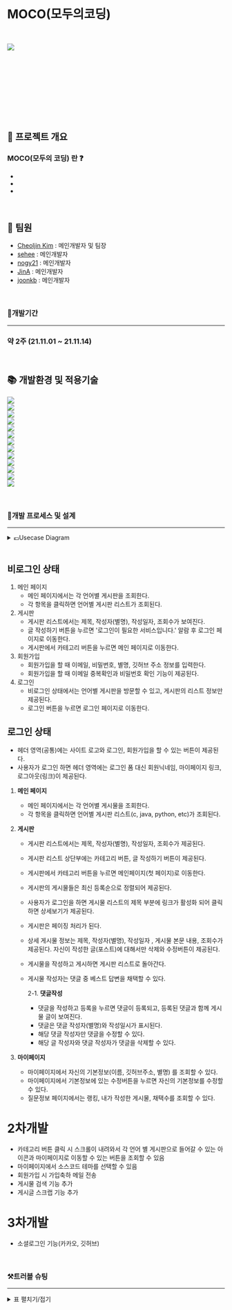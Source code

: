 # MOCO(모두의코딩)
<br>
<p align="center"><img src="https://user-images.githubusercontent.com/57327375/141688079-995a0c2f-1713-46bc-9f58-86900a9d1957.png" align="left"></p> <br>


<br>
<br>
<br>
<br>
<br>
<br>
<br>
<br>
<br>

## 🚀 프로젝트 개요
### MOCO(모두의 코딩) 란 ❓
- 
- 
- 

<br>

## :busts_in_silhouette: 팀원
-   [Cheoljin Kim](https://github.com/cheoljin408) : 메인개발자 및 팀장<br>
-   [sehee](https://github.com/Liiims) : 메인개발자
-   [nogy21](https://github.com/nogy21) : 메인개발자
-   [JinA](https://github.com/JinA-Kim-hub) : 메인개발자
-   [joonkb](https://github.com/Joonkb) : 메인개발자


<br>


### 📆개발기간

---

### 약 2주 (21.11.01 ~ 21.11.14)

<br>




## 📚 개발환경 및 적용기술 
<img src="https://img.shields.io/badge/java-v1.8-007396?logo=java"><br>
<img src="https://img.shields.io/badge/Apache Tomcat-v8.5-F8DC75?logo=Apache Tomcat"><br>
<img src="https://img.shields.io/badge/javascript-ES6+-F7DF1E?logo=javascript"><br>
<img src="https://img.shields.io/badge/git-v2.32.2-F05032?logo=git"><br>
<img src="https://img.shields.io/badge/Oracle-v11-F80000?logo=Oracle"><br>
<img src="https://img.shields.io/badge/HTML5-v5-E34F26?logo=HTML5"><br>
<img src="https://img.shields.io/badge/CSS3-v3-1572B6?logo=CSS3"><br>
<img src="https://img.shields.io/badge/Bootstrap-v4-7952B3?logo=Bootstrap"><br>
<img src="https://img.shields.io/badge/Eclipse IDE-v4-2C2255?logo=Eclipse IDE"><br>
<img src="http://img.shields.io/badge/-git-black?&logo=git"><br>
<img src="http://img.shields.io/badge/-github-black?&logo=github"><br>
<img src="http://img.shields.io/badge/-Sourcetree-blue?&logo=sourcetree"><br>
<img src="http://img.shields.io/badge/-notion-black?&logo=notion"><br>

<br>

### 📐개발 프로세스 및 설계
---
<details>
<summary>💶Usecase Diagram</summary>
<div markdown="1">

 ## 초기 계획 (UseCase Diagram)
 
![UseCaseDiagram1](https://user-images.githubusercontent.com/57327375/141687710-4e8e42e3-5abe-4bcd-b1d6-a2d49ba6c29a.png)
 
 <br>
 
 ## 2차 개발 (UseCase Diagram)
 
 ![UseCaseDiagram2](https://user-images.githubusercontent.com/57327375/141688003-613f820b-979d-4dc2-961a-a34ae99f86da.png)

</div>
</details>

<br>


 ## 비로그인 상태

1. 메인 페이지
   - 메인 페이지에서는 각 언어별 게시판을 조회한다.
   - 각 항목을 클릭하면 언어별 게시판 리스트가 조회된다.
2. 게시판
   - 게시판 리스트에서는 제목, 작성자(별명), 작성일자, 조회수가 보여진다.
   - 글 작성하기 버튼을 누르면 '로그인이 필요한 서비스입니다.' 알람 후 로그인 페이지로 이동한다.
   - 게시판에서 카테고리 버튼을 누르면 메인 페이지로 이동한다.
3. 회원가입
   - 회원가입을 할 때 이메일, 비밀번호, 별명, 깃허브 주소 정보를 입력한다.
   - 회원가입을 할 때 이메일 중복확인과 비밀번호 확인 기능이 제공된다.
4. 로그인
   - 비로그인 상태에서는 언어별 게시판을 방문할 수 있고, 게시판의 리스트 정보만 제공된다.
   - 로그인 버튼을 누르면 로그인 페이지로 이동한다.

## 로그인 상태

- 헤더 영역(공통)에는 사이트 로고와 로그인, 회원가입을 할 수 있는 버튼이 제공된다.
- 사용자가 로그인 하면 헤더 영역에는 로그인 폼 대신 회원닉네임, 마이페이지 링크, 로그아웃(링크)이 제공된다.

1. **메인 페이지**

   - 메인 페이지에서는 각 언어별 게시물을 조회한다.
   - 각 항목을 클릭하면 언어별 게시판 리스트(c, java, python, etc)가 조회된다.

2. **게시판**

   - 게시판 리스트에서는 제목, 작성자(별명), 작성일자, 조회수가 제공된다.

   - 게시판 리스트 상단부에는 카테고리 버튼, 글 작성하기 버튼이 제공된다.

   - 게시판에서 카테고리 버튼을 누르면 메인페이지(첫 페이지)로 이동한다.

   - 게시판의 게시물들은 최신 등록순으로 정렬되어 제공된다.

   - 사용자가 로그인을 하면 게시물 리스트의 제목 부분에 링크가 활성화 되어 클릭하면 상세보기가 제공된다.

   - 게시판은 페이징 처리가 된다.

   - 상세 게시물 정보는 제목, 작성자(별명), 작성일자 , 게시물 본문 내용, 조회수가 제공된다. 자신이 작성한 글(포스트)에 대해서만 삭제와 수정버튼이 제공된다.

   - 게시물을 작성하고 게시하면 게시판 리스트로 돌아간다.

   - 게시물 작성자는 댓글 중 베스트 답변을 채택할 수 있다.

     2-1.  **댓글작성**

     - 댓글을 작성하고 등록을 누르면 댓글이 등록되고, 등록된 댓글과 함께 게시물 글이 보여진다.
     - 댓글은 댓글 작성자(별명)와 작성일시가 표시된다.
     - 해당 댓글 작성자만 댓글을 수정할 수 있다.
     - 해당 글 작성자와 댓글 작성자가 댓글을 삭제할 수 있다.

3. **마이페이지**

   - 마이페이지에서 자신의 기본정보(이름, 깃허브주소, 별명) 를 조회할 수 있다.
   - 마이페이지에서 기본정보에 있는 수정버튼을 누르면 자신의 기본정보를 수정할 수 있다.
   - 질문정보 페이지에서는 랭킹, 내가 작성한 게시물, 채택수를 조회할 수 있다.

# 2차개발

- 카테고리 버튼 클릭 시 스크롤이 내려와서 각 언어 별 게시판으로 들어갈 수 있는 아이콘과 마이페이지로 이동할 수 있는 버튼을 조회할 수 있음
- 마이페이지에서 소스코드 테마를 선택할 수 있음
- 회원가입 시 가입축하 메일 전송
- 게시물 검색 기능 추가
- 게시글 스크랩 기능 추가

# 3차개발

- 소셜로그인 기능(카카오, 깃허브)



<br>

### ⚒️트러블 슈팅
---

<details>
<summary>표 펼치기/접기</summary>
<div markdown="1">
 <br>

| 이슈 내용                                                    | 해결 방안                                                    |
| :----------------------------------------------------------- | :----------------------------------------------------------- |
| 게시물 조회를 위한 BoardDAO 메소드 `getSearchPostList()`에서 sql 문장에 포함된(?) 에 field가 set이 안되어 `NullPointerException` 발생 | pstmt.setString(2, field) 로 set 해주지 않고 sql 문장에 field를 직접 넣어줌. 이유는 아직 알 수 없음 | 
|`게시물 조회` 시 검색 건수에는 문제가 없지만 검색 결과 일부가 보이지 않는 현상 발생| 게시물 조회를 위한 sql문장 중 rnum 이 순서대로 적용되어 있지 않아 페이징 처리가 안된 문제였음. 필요한 where 조건들을 `row_number() over(order by v.post_regdate desc) as rnum` 이 실행되기 전에 넣어줘야 rnum 이 잘  적용되어 나옴!!! |
 |`게시물 조회` 시 검색 건수에는 문제가 없지만 검색 결과 일부가 보이지 않는 현상 발생| 게시물 조회를 위한 sql문장 중 rnum 이 순서대로 적용되어 있지 않아 페이징 처리가 안된 문제였음. 필요한 where 조건들을 `row_number() over(order by v.post_regdate desc) as rnum` 이 실행되기 전에 넣어줘야 rnum 이 잘  적용되어 나옴!!! |
|댓글의 내용을 수정 할 경우 가장 상위에 있는 댓글의 입력폼이 변하여 해당 댓글을 수정 할 수 없는 문제가 발생하게됨, 다시 말하면 여러개의 댓글 중 수정하기 버튼을 누를경우 가장 상위에 있는 버튼의 입력폼이 수정할 수 있도록 변하게됨|<c:forEachitems="${requestScope.commentList}" var="comment"> JSTL 반목문을 수행하고 그 사이에서 태그들이 형성이 되기 때문이다. 따라서 그 사이의 태그들의 `id값`이 반복문을 돌더라고 하나의 값인 경우 맨 위에 있는 id 값만을 인식하지 못하는것이다. 따라서 댓글의 넘버를 통해서 id값을 분류하였고 이를 잘 활용함|
 |자기가 쓴 게시물에서 댓글을 달고 해당 댓글을 삭제하는 경우 해당 게시글이 삭제되는 경우가 발생됨 다른 게시물에서는 이런상황이 발생하지 않음 |  해당 이슈는 id 값이 중복되어 정의 되어있었음 (board/post-detail.jsp, comment.list.jsp)   → 비교적 구조가 간단한 board/post-detail.jsp 파일에서 id="deleteForm" → deletePostForm 으로 id 값을 변경해주었고 결과적으로 정상적으로 잘 동작함|
